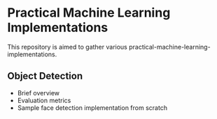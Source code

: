 # Practical Machine Learning Implementations
This repository is aimed to gather various practical-machine-learning-implementations.

## Object Detection
- Brief overview
- Evaluation metrics
- Sample face detection implementation from scratch


